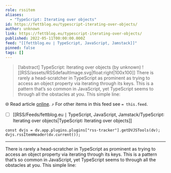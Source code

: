 ```yaml
---
role: rssitem
aliases:
  - "TypeScript: Iterating over objects"
id: https://fettblog.eu/typescript-iterating-over-objects/
author: unknown
link: https://fettblog.eu/typescript-iterating-over-objects/
published: 2022-05-11T00:00:00.000Z
feed: "[[fettblog․eu ∣ TypeScript, JavaScript, Jamstack]]"
pinned: false
tags: []
---
```


> [!abstract] TypeScript: Iterating over objects (by unknown)
> ![[RSS/assets/RSSdefaultImage.svg|float:right|100x100]] There is rarely a head-scratcher in TypeScript as prominent as trying to access an object property via iterating through its keys. This is a pattern that’s so common in JavaScript, yet TypeScript seems to through all the obstacles at you. This simple line:

🌐 Read article [online](https://fettblog.eu/typescript-iterating-over-objects/). ⤴ For other items in this feed see `= this.feed`.

- [ ] [[RSS/Feeds/fettblog․eu ∣ TypeScript, JavaScript, Jamstack/TypeScript꞉ Iterating over objects|TypeScript꞉ Iterating over objects]]

~~~dataviewjs
const dvjs = dv.app.plugins.plugins["rss-tracker"].getDVJSTools(dv);
dvjs.rssItemHeader(dv.current());
~~~

- - -

There is rarely a head-scratcher in TypeScript as prominent as trying to access an object property via iterating through its keys. This is a pattern that’s so common in JavaScript, yet TypeScript seems to through all the obstacles at you. This simple line: